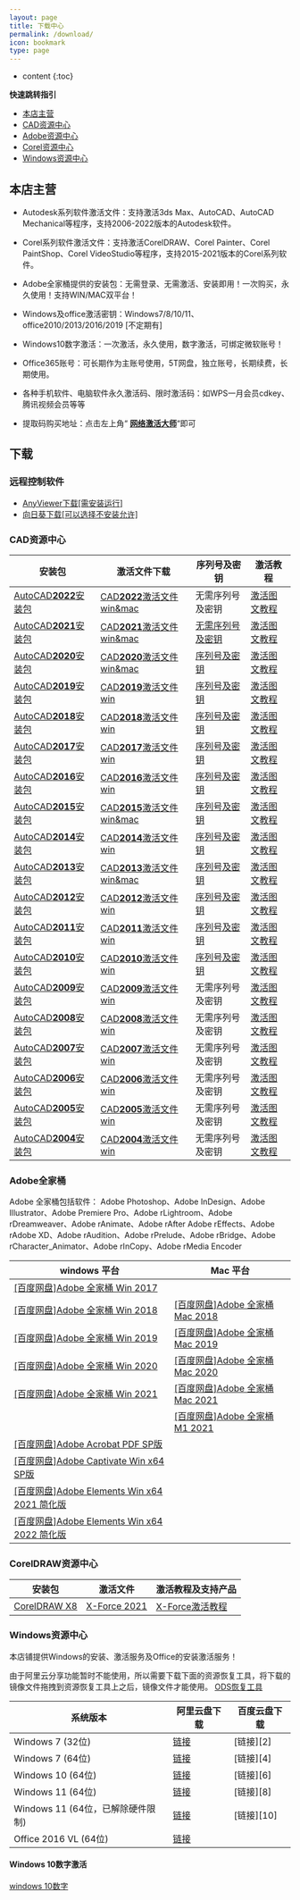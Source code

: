 ```yaml
---
layout: page
title: 下载中心
permalink: /download/
icon: bookmark
type: page
---
```


* content
{:toc}

**快速跳转指引**

- [本店主营](/download/#本店主营)
- [CAD资源中心](/download/#cad资源中心)
- [Adobe资源中心](/download/#adobe全家桶)
- [Corel资源中心](/download/#corel资源中心)
- [Windows资源中心](/download/#windows资源中心)
## 本店主营 

* Autodesk系列软件激活文件：支持激活3ds Max、AutoCAD、AutoCAD Mechanical等程序，支持2006-2022版本的Autodesk软件。

* Corel系列软件激活文件：支持激活CorelDRAW、Corel Painter、Corel PaintShop、Corel VideoStudio等程序，支持2015-2021版本的Corel系列软件。

* Adobe全家桶提供的安装包：无需登录、无需激活、安装即用！一次购买，永久使用！支持WIN/MAC双平台！

* Windows及office激活密钥：Windows7/8/10/11、office2010/2013/2016/2019 [不定期有]

* Windows10数字激活：一次激活，永久使用，数字激活，可绑定微软账号！

* Office365账号：可长期作为主账号使用，5T网盘，独立账号，长期续费，长期使用。

* 各种手机软件、电脑软件永久激活码、限时激活码：如WPS一月会员cdkey、腾讯视频会员等等


* 提取码购买地址：点击左上角“ **[网络激活大师](https://it88.taobao.com)**“即可

## 下载

### 远程控制软件
* [AnyViewer下载[需安装运行]](https://download.aomeikeji.com/Anyviewer.zip) 
* [向日葵下载[可以选择不安装允许]](https://sunlogin.oray.com/download/)


### CAD资源中心


| 安装包 | 激活文件下载 | 序列号及密钥 | 激活教程 |
| --- | --- | --- | --- |
|[AutoCAD<strong>2022</strong>安装包](https://pan.baidu.com/s/1ivvANJM8jtAdLnEiG6D1bg)|[CAD<strong>2022</strong>激活文件win&mac](https://ods.lanzoui.com/iF97xuo6yla) |无需序列号及密钥| [激活图文教程](/cad/#autodesk2022激活图文教程) |
|[AutoCAD<strong>2021</strong>安装包](https://pan.baidu.com/s/1Itxgy-0fY9JeJK3vIel9pQ)|[CAD<strong>2021</strong>激活文件win&mac](https://ods.lanzoui.com/ibl07) |[无需序列号及密钥](/cad2021/)| [激活图文教程](/cad/#autodesk2021激活教程) |
|[AutoCAD<strong>2020</strong>安装包](https://pan.baidu.com/s/1hLkX-TM1IIF9O1Xsl12_lw)|[CAD<strong>2020</strong>激活文件win&mac](https://ods.lanzoui.com/iCDwAuck1dg) |[序列号及密钥](/cad2020/)| [激活图文教程](/cad/#autodesk2006-2020激活图文教程) |
|[AutoCAD<strong>2019</strong>安装包](https://pan.baidu.com/s/1nYGWrUHY6ziTLpzCt0561g)|[CAD<strong>2019</strong>激活文件win](https://ods.lanzoui.com/iAWLYuck90b) |[序列号及密钥](/cad2019/)| [激活图文教程](/cad/#autodesk2006-2020激活图文教程) |
|[AutoCAD<strong>2018</strong>安装包](https://pan.baidu.com/s/1l63H8LtujA6ib8P_QxpYNw)|[CAD<strong>2018</strong>激活文件win](https://ods.lanzoui.com/iskfVuck0he) |[序列号及密钥](/cad2018/)| [激活图文教程](/cad/#autodesk2006-2020激活图文教程) |
|[AutoCAD<strong>2017</strong>安装包](https://pan.baidu.com/s/1_OfwHDrRdNfz5kvOWAzkPw)|[CAD<strong>2017</strong>激活文件win](https://ods.lanzoui.com/iGP0Iuck07e) |[序列号及密钥](/cad2017/)| [激活图文教程](/cad/#autodesk2006-2020激活图文教程) |
|[AutoCAD<strong>2016</strong>安装包](https://pan.baidu.com/s/1uu7y2lecjZJTgt88VxSB1g)|[CAD<strong>2016</strong>激活文件win](https://ods.lanzoui.com/iBbJFuck02j) |[序列号及密钥](/cad2016/)| [激活图文教程](/cad/#autodesk2006-2020激活图文教程) |
|[AutoCAD<strong>2015</strong>安装包](https://pan.baidu.com/s/1SYksVl3Dhp-EWuCdReKAiA)|[CAD<strong>2015</strong>激活文件win&mac](https://ods.lanzoui.com/ivrAJucjzmd) |[序列号及密钥](/cad2015/)| [激活图文教程](/cad/#autodesk2006-2020激活图文教程) |
|[AutoCAD<strong>2014</strong>安装包](https://pan.baidu.com/s/1fPYrHshObMN8biVqDLB1tA)|[CAD<strong>2014</strong>激活文件win](https://ods.lanzoui.com/iTKMVuck34j) |[序列号及密钥](/cad2014/)| [激活图文教程](/cad/#autodesk2006-2020激活图文教程) |
|[AutoCAD<strong>2013</strong>安装包](https://pan.baidu.com/s/158taj0FozVj4tkroY1tiaw)|[CAD<strong>2013</strong>激活文件win&mac](https://ods.lanzoui.com/ia1DUuck32h) |[序列号及密钥](/cad2013/)| [激活图文教程](/cad/#autodesk2006-2020激活图文教程) |
|[AutoCAD<strong>2012</strong>安装包](https://pan.baidu.com/s/1Ak9jSD9G7w3DvKYAwS5Rvw)|[CAD<strong>2012</strong>激活文件win](https://ods.lanzoui.com/ip7O7uck2va) |[序列号及密钥](/cad2012/)| [激活图文教程](/cad/#autodesk2006-2020激活图文教程) |
|[AutoCAD<strong>2011</strong>安装包](https://pan.baidu.com/s/1CmfgfGiwnmZJwZDKzVCE9g)|[CAD<strong>2011</strong>激活文件win](https://ods.lanzoui.com/iTmFHuck2gf) |[序列号及密钥](/cad2011/)| [激活图文教程](/cad/#autodesk2006-2020激活图文教程) |
|[AutoCAD<strong>2010</strong>安装包](https://pan.baidu.com/s/1OgCrzyh3LDzyed9rC3F1aw)|[CAD<strong>2010</strong>激活文件win](https://ods.lanzoui.com/iVtpkuck2cb) |[序列号及密钥](/cad2010/)| [激活图文教程](/cad/#autodesk2006-2020激活图文教程) |
|[AutoCAD<strong>2009</strong>安装包](https://pan.baidu.com/s/1v20ivGADW6n99clww80j9Q)|[CAD<strong>2009</strong>激活文件win](https://ods.lanzoui.com/iXrjiuck29i) |无需序列号及密钥| [激活图文教程](/cad/#autodesk2006-2020激活图文教程) |
|[AutoCAD<strong>2008</strong>安装包](https://pan.baidu.com/s/1OMX0AmQRMiyNhF2yDWZiJw)|[CAD<strong>2008</strong>激活文件win](https://ods.lanzoui.com/iKu9Quck26f) |无需序列号及密钥| [激活图文教程](/cad/#autodesk2006-2020激活图文教程) |
|[AutoCAD<strong>2007</strong>安装包](https://pan.baidu.com/s/1mTALnVqBKrlcqZQm5rcTcg)|[CAD<strong>2007</strong>激活文件win](https://ods.lanzoui.com/iCPQPuck23c) |无需序列号及密钥| [激活图文教程](/cad/#autodesk2006-2020激活图文教程) |
|[AutoCAD<strong>2006</strong>安装包](https://pan.baidu.com/s/1RPuoFNw325B-F99BmoBIKw)|[CAD<strong>2006</strong>激活文件win](https://ods.lanzoui.com/i5S9nuck1zi) |无需序列号及密钥| [激活图文教程](/cad/#autodesk2006-2020激活图文教程) |
|[AutoCAD<strong>2005</strong>安装包](https://pan.baidu.com/s/1RPuoFNw325B-F99BmoBIKw)|[CAD<strong>2005</strong>激活文件win](https://ods.lanzoui.com/i5S9nuck1zi) |无需序列号及密钥| [激活图文教程](/cad/#autodesk2006-2020激活图文教程) |
|[AutoCAD<strong>2004</strong>安装包](https://pan.baidu.com/s/1RPuoFNw325B-F99BmoBIKw)|[CAD<strong>2004</strong>激活文件win](https://ods.lanzoui.com/i5S9nuck1zi) |无需序列号及密钥| [激活图文教程](/cad/#autodesk2006-2020激活图文教程) |

### Adobe全家桶

Adobe 全家桶包括软件： Adobe Photoshop、Adobe InDesign、Adobe Illustrator、Adobe Premiere Pro、Adobe rLightroom、Adobe rDreamweaver、Adobe rAnimate、Adobe rAfter   Adobe rEffects、Adobe rAdobe XD、Adobe rAudition、Adobe rPrelude、Adobe rBridge、Adobe rCharacter_Animator、Adobe rInCopy、Adobe rMedia Encoder 


| windows 平台 | Mac 平台|
| --- | --- |
| [[百度网盘]Adobe 全家桶  Win 2017](https://pan.baidu.com/s/1qkphct5gWfgz0t5JBSa0Zw) | 
| [[百度网盘]Adobe 全家桶  Win 2018](https://pan.baidu.com/s/1Zew0XZM8nw5nfVjybNmXWA) | [[百度网盘]Adobe 全家桶  Mac 2018](https://pan.baidu.com/s/1BLajy0jxDhncvxCWxvq21A) |
| [[百度网盘]Adobe 全家桶  Win 2019](https://pan.baidu.com/s/1vkUzXAhgwALroOnZSof1mw) | [[百度网盘]Adobe 全家桶  Mac 2019](https://pan.baidu.com/s/1eAXcAR1-2ONnXAe-SVpurQ) |
| [[百度网盘]Adobe 全家桶  Win 2020](https://pan.baidu.com/s/1gChCB9jE6OZ8YdDNy392Bg) | [[百度网盘]Adobe 全家桶  Mac 2020](https://pan.baidu.com/s/1dLKOYtGvXfX8Z9KDt55JFA) |
| [[百度网盘]Adobe 全家桶  Win 2021](https://pan.baidu.com/s/1yR9HjMgLC86foN4JbkTrqQ) | [[百度网盘]Adobe 全家桶  Mac 2021](https://pan.baidu.com/s/1yISAD5U5QiRQchcTSWEC9w) |
| | [[百度网盘]Adobe 全家桶  M1 2021](https://pan.baidu.com/s/1yISAD5U5QiRQchcTSWEC9w) |
| [[百度网盘]Adobe Acrobat PDF SP版](https://pan.baidu.com/s/1Rz7_43gHHt-S3c1eXTPaLQ) | |
| [[百度网盘]Adobe Captivate Win x64 SP版](https://pan.baidu.com/s/1IJetSmOPsHhhoeb5_Vv1FA) | 
| [[百度网盘]Adobe Elements Win x64  2021 简化版](https://pan.baidu.com/s/17NJaMZAzzGK8qhB3WS0A2w) | 
| [[百度网盘]Adobe Elements Win x64  2022 简化版](https://pan.baidu.com/s/17NJaMZAzzGK8qhB3WS0A2w) | 


### CorelDRAW资源中心


| 安装包 | 激活文件 | 激活教程及支持产品 |
| --- | --- | --- |
| [CorelDRAW X8]() | [X-Force 2021](https://ods.lanzoui.com/i0HE0ue1lmd) | [X-Force激活教程](/Corel/#x-force激活方案教程) |


### Windows资源中心

本店铺提供Windows的安装、激活服务及Office的安装激活服务！

由于阿里云分享功能暂时不能使用，所以需要下载下面的资源恢复工具，将下载的镜像文件拖拽到资源恢复工具上之后，镜像文件才能使用。
[ODS恢复工具](https://ods.lanzoui.com/ibCM3v0uoni)

| 系统版本 | 阿里云盘下载 | 百度云盘下载 | 
| --- | --- | --- |
Windows 7 (32位) | [链接][1] | [链接][2] |
Windows 7 (64位) | [链接][3] | [链接][4] |
Windows 10 (64位) | [链接][5] | [链接][6] |
Windows 11 (64位) | [链接][7] | [链接][8] |
Windows 11 (64位，已解除硬件限制) | [链接][9] | [链接][10] |
Office 2016 VL (64位) | [链接][11] |

#### Windows 10数字激活
[windows 10数字](https://ods.lanzoui.com/iQMV0ukigmb)

[1]: https://www.aliyundrive.com/s/rjLNuLt8NvX
[3]: https://www.aliyundrive.com/s/BYDsW2jLSxM
[5]: https://www.aliyundrive.com/s/4BVxPRWLAzS
[7]: https://www.aliyundrive.com/s/SszBSf8NwJR
[9]: https://www.aliyundrive.com/s/h96Ps4vUxi9
[11]: https://www.aliyundrive.com/s/fxwg3bxFq3y
 